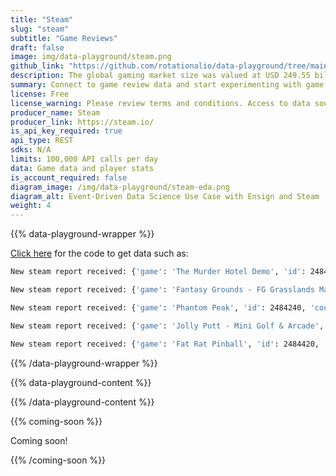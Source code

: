 ```yaml
---
title: "Steam"
slug: "steam"
subtitle: "Game Reviews"
draft: false
image: img/data-playground/steam.png
github_link: "https://github.com/rotationalio/data-playground/tree/main/steam"
description: The global gaming market size was valued at USD 249.55 billion in 2022 and is anticipated to grow from USD 281.77 billion in 2023 to USD 665.77 billion by 2030. Are you curious to dip into the stream of gamer data to get a better sense of what's coming next in the gaming world? The Steam API allows users to fetch statistics for individual games, data about users, or news feeds for game updates. Use Ensign with this data source to generate a time-series dataset that you could add to create powerful analytics on top of video game data and inform machine learning models about game popularity and community.
summary: Connect to game review data and start experimenting with game review models and apps.
license: Free
license_warning: Please review terms and conditions. Access to data sources can change.
producer_name: Steam
producer_link: https://steam.io/
is_api_key_required: true
api_type: REST
sdks: N/A
limits: 100,000 API calls per day
data: Game data and player stats
is_account_required: false
diagram_image: /img/data-playground/steam-eda.png
diagram_alt: Event-Driven Data Science Use Case with Ensign and Steam
weight: 4
---
```


{{% data-playground-wrapper %}}

<a href="https://github.com/rotationalio/data-playground/tree/main/steam" class="text-[#1D65A6] font-bold underline">Click here</a> for the code to get data such as:
```bash
New steam report received: {'game': 'The Murder Hotel Demo', 'id': 2484850, 'count': 42}

New steam report received: {'game': 'Fantasy Grounds - FG Grasslands Map Pack', 'id': 2484870, 'count': 1}

New steam report received: {'game': 'Phantom Peak', 'id': 2484240, 'count': 42}

New steam report received: {'game': 'Jolly Putt - Mini Golf & Arcade', 'id': 2484340, 'count': 42}

New steam report received: {'game': 'Fat Rat Pinball', 'id': 2484420, 'count': 42}
```

{{% /data-playground-wrapper %}}

{{% data-playground-content %}}

<!-- Add content for data playground here, including a table for data products if available -->

{{% /data-playground-content %}}

{{% coming-soon %}}

Coming soon!

{{% /coming-soon %}}
